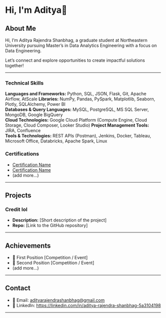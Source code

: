 # Hi, I'm Aditya👋

## About Me
Hi, I’m Aditya Rajendra Shanbhag, a graduate student at Northeastern University pursuing Master’s in Data Analytics Engineering with a focus on Data Engineering.

Let’s connect and explore opportunities to create impactful solutions together!

---

### Technical Skills
**Languages and Frameworks:** Python, SQL, JSON, Flask, Git, Apache Airflow, AtScale
**Libraries:** NumPy, Pandas, PySpark, Matplotlib, Seaborn, Plotly, SQLAlchemy, Power BI  
**Databases & Query Languages:** MySQL, PostgreSQL, MS SQL Server, MongoDB, Google BigQuery  
**Cloud Technologies:** Google Cloud Platform (Compute Engine, Cloud Storage, Cloud Composer, Looker Studio) 
**Project Management Tools:** JIRA, Confluence  
**Tools & Technologies:** REST APIs (Postman), Jenkins, Docker, Tableau, Microsoft Office, Databricks, Apache Spark, Linux  


### Certifications
- [Certification Name](link)
- [Certification Name](link)
- (add more...)

---

## Projects

### Credit lol
- **Description:** [Short description of the project]
- **Repo:** [Link to the GitHub repository]


---

## Achievements
- 🥇 First Position [Competition / Event]
- 🥈 Second Position [Competition / Event]
- (add more...)

---

## Contact
- 📧 Email: adityarajendrashanbhag@gmail.com
- 💼 LinkedIn: https://linkedin.com/in/aditya-rajendra-shanbhag-5a3104198
---
